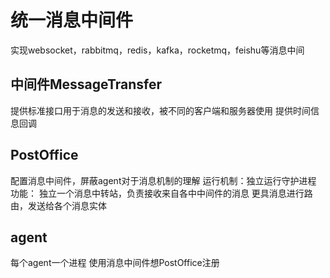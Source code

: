# 统一消息中间件
实现websocket，rabbitmq，redis，kafka，rocketmq，feishu等消息中间
## 中间件MessageTransfer
提供标准接口用于消息的发送和接收，被不同的客户端和服务器使用
提供时间信息回调

## PostOffice
配置消息中间件，屏蔽agent对于消息机制的理解
运行机制：独立运行守护进程
功能：
    独立一个消息中转站，负责接收来自各中中间件的消息
    更具消息进行路由，发送给各个消息实体

## agent
每个agent一个进程
使用消息中间件想PostOffice注册